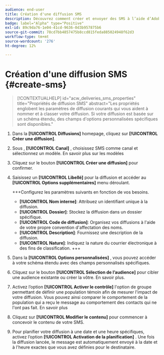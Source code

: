 ```yaml
---
audience: end-user
title: Création d'une diffusion SMS
description: Découvrez comment créer et envoyer des SMS à l’aide d’Adobe Campaign Web.
badge: label="Alpha" type="Positive"
exl-id: 89c9da76-1e04-41cd-9636-0d3b957875b6
source-git-commit: 78cd7bb4857475b8ccd815feda885024948f62d3
workflow-type: tm+mt
source-wordcount: '276'
ht-degree: 12%

---
```


# Création d&#39;une diffusion SMS {#create-sms}

>[!CONTEXTUALHELP]
>id="acw_deliveries_sms_properties"
>title="Propriétés de diffusion SMS"
>abstract="Les propriétés englobent les paramètres de diffusion courants qui vous aident à nommer et à classer votre diffusion. Si votre diffusion est basée sur un schéma étendu, des champs d&#39;options personnalisées spécifiques sont disponibles."

1. Dans la **[!UICONTROL Diffusions]** homepage, cliquez sur **[!UICONTROL Créer une diffusion]**.

1. Sous , **[!UICONTROL Canal]** , choisissez SMS comme canal et sélectionnez un modèle. En savoir plus sur les modèles

1. Cliquez sur le bouton **[!UICONTROL Créer une diffusion]** pour confirmer.

1. Saisissez un **[!UICONTROL Libellé]** pour la diffusion et accéder au **[!UICONTROL Options supplémentaires]** menu déroulant.

   +++Configurez les paramètres suivants en fonction de vos besoins.
   * **[!UICONTROL Nom interne]**: Attribuez un identifiant unique à la diffusion.
   * **[!UICONTROL Dossier]**: Stockez la diffusion dans un dossier spécifique.
   * **[!UICONTROL Code de diffusion]**: Organisez vos diffusions à l&#39;aide de votre propre convention d&#39;affectation des noms.
   * **[!UICONTROL Description]**: Fournissez une description de la diffusion.
   * **[!UICONTROL Nature]**: Indiquez la nature du courrier électronique à des fins de classification.
+++

1. Dans la **[!UICONTROL Options personnalisées]** , vous pouvez accéder à votre schéma étendu avec des champs personnalisés spécifiques.

1. Cliquez sur le bouton **[!UICONTROL Sélection de l’audience]** pour cibler une audience existante ou créer la vôtre. En savoir plus.

1. Activez l’option **[!UICONTROL Activer le contrôle]** l&#39;option de groupe permettant de définir une population témoin afin de mesurer l&#39;impact de votre diffusion. Vous pouvez ainsi comparer le comportement de la population qui a reçu le message au comportement des contacts qui ne l&#39;ont pas fait. En savoir plus

1. Cliquez sur **[!UICONTROL Modifier le contenu]** pour commencer à concevoir le contenu de votre SMS.

1. Pour planifier votre diffusion à une date et une heure spécifiques, activez l’option **[!UICONTROL Activation de la planification]** . Une fois la diffusion lancée, le message est automatiquement envoyé à la date et à l&#39;heure exactes que vous avez définies pour le destinataire.
